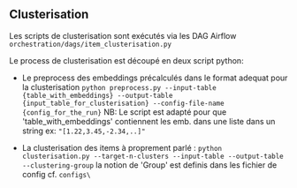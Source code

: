 ## Clusterisation

Les scripts de clusterisation sont exécutés via les DAG Airflow `orchestration/dags/item_clusterisation.py`

Le process de clusterisation est découpé en deux script python: 
* Le preprocess des embeddings précalculés dans le format adequat pour la clusterisation
``
python preprocess.py --input-table {table_with_embeddings} --output-table {input_table_for_clusterisation} --config-file-name {config_for_the_run}
``
NB: Le script est adapté pour que 'table_with_embeddings' contiennent les emb. dans une liste dans un string ex: ``"[1.22,3.45,-2.34,..]"``

* La clusterisation des items à proprement parlé :
``
python clusterisation.py --target-n-clusters --input-table --output-table --clustering-group
`` 
la notion de 'Group' est definis dans les fichier de config cf. `configs\` 